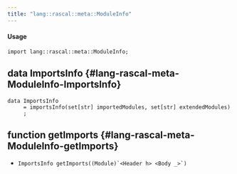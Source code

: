 ```yaml
---
title: "lang::rascal::meta::ModuleInfo"
---
```


#### Usage

`import lang::rascal::meta::ModuleInfo;`


## data ImportsInfo {#lang-rascal-meta-ModuleInfo-ImportsInfo}

```rascal
data ImportsInfo  
     = importsInfo(set[str] importedModules, set[str] extendedModules)
     ;
```

## function getImports {#lang-rascal-meta-ModuleInfo-getImports}

* ``ImportsInfo getImports((Module)`<Header h> <Body _>`)``

